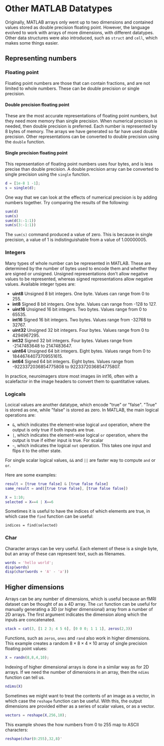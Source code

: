 # Other MATLAB Datatypes
Originally, MATLAB arrays only went up to two dimensions and contained values stored as double precision floating point.
However, the language evolved to work with arrays of more dimensions, with different datatypes.
Other data structures were also introduced, such as ``struct`` and ``cell``, which makes some things easier.

## Representing numbers
### Floating point
Floating point numbers are those that can contain fractions, and are not limited to whole numbers.
These can be double precision or single precision.  
#### Double precision floating point
These are the most accurate representations of floating point numbers, but they need more memory than single precision.
When numerical precision is needed, then double precision is preferred. Each number is represented by 8 bytes of memory.
The arrays we have generated so far have used double precision.  Other representations can be converted to double precision using the ``double`` function.

#### Single precision floating point
This representation of floating point numbers uses four bytes, and is less precise than double precision.
A double precision array can be converted to single precision using the ``single`` function.
```matlab
d = [1e-8 1 -1];
s = single(d);
```
One way that we can look at the effects of numerical precision is by adding numbers together.  Try comparing the results of the following:
```matlab
sum(d)
sum(s)
sum(d(3:-1:1))
sum(s(3:-1:1))
```
The ``sum(s)`` command produced a value of zero.  This is because in single precision, a value of 1 is indistinguishable from a value of 1.00000005.

### Integers
Many types of whole number can be represented in MATLAB. These are determined by the number of bytes used to encode them and whether they are signed or unsigned.
Unsigned representations don't allow negative values to be represented, whereas signed representations allow negative values.
Available integer types are:
* **uint8** Unsigned 8 bit integers. One byte. Values can range from 0 to 255.
* **int8** Signed 8 bit integers. One byte. Values can range from -128 to 127.
* **uint16** Unsigned 16 bit integers. Two bytes. Values range from 0 to 65535.
* **int16** Signed 16 bit integers. Two bytes. Values range from -32768 to 32767.
* **uint32** Unsigned 32 bit integers. Four bytes. Values range from 0 to 4294967295.
* **int32** Signed 32 bit integers. Four bytes. Values range from -2147483648 to 2147483647.
* **uint64** Unsigned 64 bit integers. Eight bytes. Values range from 0 to 18446744073709551615.
* **int64** Signed 64 bit integers. Eight bytes. Values range from -9223372036854775808 to 9223372036854775807.

In practice, neuroimagers store most images iin int16, often with a scalefactor in the image headers to convert them to quantitative values.

### Logicals
Locical values are another datatype, which encode "true" or "false". "True" is stored as one, while "false" is stored as zero.
In MATLAB, the main logical operations are:

* ``&``, which indicates the element-wise logical ``and`` operation, where the output is only true if both inputs are true. 
* ``|``, which indicates the element-wise logical ``or`` operation, where the output is true if either input is true. For scalar
* `~`, which indicates the logical ``not`` operation. This takes one input and flips it to the other state.

For single scalar logical values, ``&&`` and  ``||`` are faster way to compute ``and`` or ``or``.

Here are some examples:
```matlab
result = [true true false] & [true false false]
same_result = and([true true false], [true false false])

X = 1:10;
selected = X==4 | X==6
```

Sometimes it is useful to have the indices of which elements are true, in which case the ``find`` function can be useful:
```
indices = find(selected)
```

### Char
Character arrays can be very useful. Each element of these is a single byte, but an array of these can represent text, such as filenames.
```matlab
words = 'hello world';
disp(words)
disp(char(words + 'A' - 'a'))
```

## Higher dimensions
Arrays can be any number of dimensions, which is useful because an fMRI dataset can be thought of as a 4D array.
The ``cat`` function can be useful for manually generating a 3D (or higher dimensional) array from a number of 2D arrays.
The first argument indicates the dimension along which the inputs are concatenated.
```matlab
stack = cat(3, [1 2 3; 4 5 6], [0 0 0; 1 1 1], zeros(2,3))
```

Functions, such as ``zeros``, ``ones`` and ``rand`` also work in higher dimensions.
This example creates a random $8 \times 8 \times 4 \times 10$ array of single precision floating point values:
```matlab
X = randn(8,8,4,10);
```

Indexing of higher dimensional arrays is done in a similar way as for 2D arrays.
If we need the number of dimensions in an array, then the ``ndims`` function can tell us.
```matlab
ndims(X)
```

Sometimes we might want to treat the contents of an image as a vector, in which case the ``reshape`` function can be useful.
With this, the output dimensions are provided either as a series of scalar values, or as a vector.
```matlab
vectors = reshape(X,256,10);
```
This example shows the how numbers from 0 to 255 map to ASCII characters:
```matlab
reshape(char(0:255),32,8)'
```




